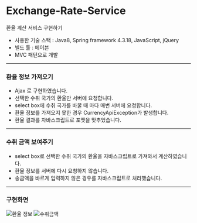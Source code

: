 # Exchange-Rate-Service
환율 계산 서비스 구현하기

* 사용한 기술 스택 : Java8, Spring framework 4.3.18, JavaScript, jQuery
* 빌드 툴 : 메이븐
* MVC 패턴으로 개발
---------
### 환율 정보 가져오기
* Ajax 로 구현하였습니다.
* 선택한 수취 국가의 환율만 서버에 요청합니다.
* select box에 수취 국가를 바꿀 때 마다 매번 서버에 요청합니다.
* 환율 정보를 가져오지 못한 경우 CurrencyApiException가 발생합니다.
* 환율 결과를 자바스크립트로 포맷을 맞추었습니다.
---------
### 수취 금액 보여주기
* select box로 선택한 수취 국가의 환율을 자바스크립트로 가져와서 계산하였습니다.
* 환율 정보를 서버에 다시 요청하지 않습니다. 
* 송금액을 바르게 입력하지 않은 경우를 자바스크립트로 처라했습니다.
---------
### 구현화면
![환율 정보](https://user-images.githubusercontent.com/84219233/152953673-d64148fa-c576-4e7d-abcb-702cbc2d71dc.jpg)
![수취금액](https://user-images.githubusercontent.com/84219233/152953791-43657e10-01e2-44c6-aa0e-082a9c9a6a6a.jpg)
